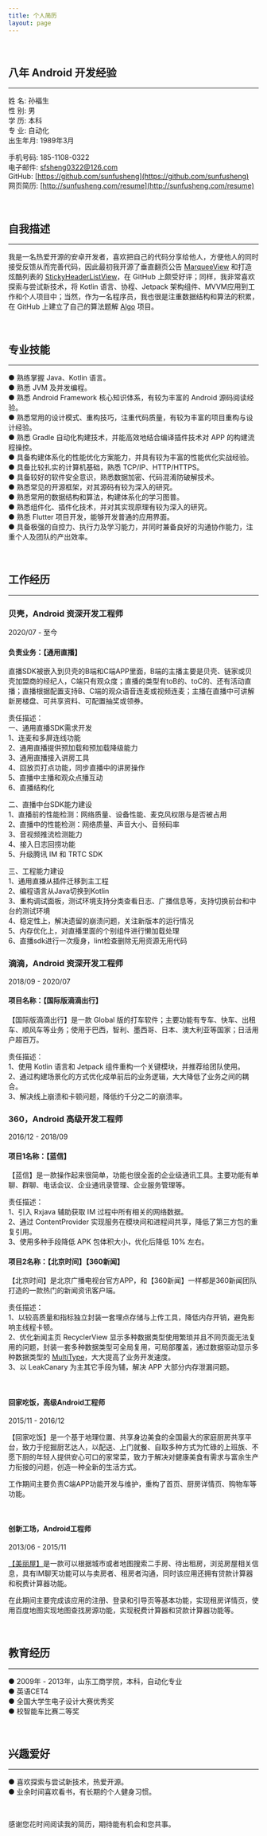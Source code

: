 ```yaml
---
title: 个人简历
layout: page
---
```


<br/>

## 八年 Android 开发经验  
***

姓 名: 孙福生  
性 别: 男  
学 历: 本科  
专 业: 自动化  
出生年月: 1989年3月  

手机号码: 185-1108-0322  
电子邮件: sfsheng0322@126.com  
GitHub: [https://github.com/sunfusheng](https://github.com/sunfusheng)   
网页简历: [http://sunfusheng.com/resume](http://sunfusheng.com/resume)

<br/>

## 自我描述  
***

我是一名热爱开源的安卓开发者，喜欢把自己的代码分享给他人，方便他人的同时接受反馈从而完善代码，因此最初我开源了垂直翻页公告 [MarqueeView](https://github.com/sunfusheng/MarqueeView) 和打造炫酷列表的 [StickyHeaderListView](https://github.com/sunfusheng/StickyHeaderListView)，在 GitHub 上颇受好评；同样，我非常喜欢探索与尝试新技术，将 Kotlin 语言、协程、Jetpack 架构组件、MVVM应用到工作和个人项目中；当然，作为一名程序员，我也很是注重数据结构和算法的积累，在 GitHub 上建立了自己的算法题解 [Algo](https://github.com/sunfusheng/Algo) 项目。

<br/>

## 专业技能  
***

● 熟练掌握 Java、Kotlin 语言。  
● 熟悉 JVM 及并发编程。  
● 熟悉 Android Framework 核心知识体系，有较为丰富的 Android 源码阅读经验。  
● 熟悉常用的设计模式、重构技巧，注重代码质量，有较为丰富的项目重构与设计经验。  
● 熟悉 Gradle 自动化构建技术，并能高效地结合编译插件技术对 APP 的构建流程操控。  
● 具备构建体系化的性能优化方案能力，并具有较为丰富的性能优化实战经验。  
● 具备比较扎实的计算机基础，熟悉 TCP/IP、HTTP/HTTPS。  
● 具备较好的软件安全意识，熟悉数据加密、代码混淆防破解技术。  
● 熟悉常见的开源框架，对其源码有较为深入的研究。  
● 熟悉常用的数据结构和算法，构建体系化的学习图普。  
● 熟悉组件化、插件化技术，并对其实现原理有较为深入的研究。   
● 熟悉 Flutter 项目开发，能够开发普通的应用界面。   
● 具备极强的自控力、执行力及学习能力，并同时兼备良好的沟通协作能力，注重个人及团队的产出效率。  

<br/>

## 工作经历
***  

### 贝壳，Android 资深开发工程师

2020/07 - 至今

#### 负责业务：【通用直播】
直播SDK被嵌入到贝壳的B端和C端APP里面，B端的主播主要是贝壳、链家或贝壳加盟商的经纪人，C端只有观众度；直播的类型有toB的、toC的、还有活动直播；直播根据配置支持B、C端的观众语音连麦或视频连麦；主播在直播中可讲解新房楼盘、可共享资料、可配置抽奖或领券。

责任描述：  
一、通用直播SDK需求开发  
1、连麦和多屏连线功能  
2、通用直播提供预加载和预加载降级能力  
3、通用直播接入讲房工具  
4、回放页打点功能，同步直播中的讲房操作  
5、直播中主播和观众点播互动  
6、直播结构化  

二、直播中台SDK能力建设  
1、直播前的性能检测：网络质量、设备性能、麦克风权限与是否被占用  
2、直播中的性能检测：网络质量、声音大小、音频码率  
3、音视频推流检测能力  
4、接入日志回捞功能  
5、升级腾讯 IM 和 TRTC SDK  

三、工程能力建设  
1、通用直播从插件迁移到主工程  
2、编程语言从Java切换到Kotlin  
3、重构调试面板，测试环境支持分类查看日志、广播信息等，支持切换前台和中台的测试环境  
4、稳定性上，解决遗留的崩溃问题，关注新版本的运行情况  
5、内存优化上，对直播里面的个别组件进行懒加载处理  
6、直播sdk进行一次瘦身，lint检查删除无用资源无用代码  

### 滴滴，Android 资深开发工程师

2018/09 - 2020/07

#### 项目名称：【国际版滴滴出行】  
【国际版滴滴出行】是一款 Global 版的打车软件；主要功能有专车、快车、出租车、顺风车等业务；使用于巴西，智利、墨西哥、日本、澳大利亚等国家；日活用户超百万。

责任描述：  
1、使用 Kotlin 语言和 Jetpack 组件重构一个关键模块，并推荐给团队使用。  
2、通过构建场景化的方式优化成单前后的业务逻辑，大大降低了业务之间的耦合。  
3、解决线上崩溃和卡顿问题，降低约千分之二的崩溃率。  

### 360，Android 高级开发工程师

2016/12 - 2018/09

#### 项目1名称：【蓝信】  
【蓝信】是一款操作起来很简单，功能也很全面的企业级通讯工具。主要功能有单聊、群聊、电话会议、企业通讯录管理、企业服务管理等。

责任描述：   
1、引入 Rxjava 辅助获取 IM 过程中所有相关的网络数据。  
2、通过 ContentProvider 实现服务在模块间和进程间共享，降低了第三方包的重复引用。  
3、使用多种手段降低 APK 包体积大小，优化后降低 10% 左右。  

#### 项目2名称：【北京时间】【360新闻】  
【北京时间】是北京广播电视台官方APP，和【360新闻】一样都是360新闻团队打造的一款热门的新闻资讯客户端。

责任描述：  
1、以较高质量和指标独立封装一套埋点存储与上传工具，降低内存开销，避免影响主线程卡顿。  
2、优化新闻主页 RecyclerView 显示多种数据类型使用繁琐并且不同页面无法复用的问题，封装一套多种数据类型可全局复用，可局部覆盖，通过数据驱动显示多种数据类型的 [MultiType](https://github.com/sunfusheng/MultiType)，大大提高了业务开发速度。  
3、以 LeakCanary 为主其它手段为辅，解决 APP 大部分内存泄漏问题。   

<br/>

#### 回家吃饭，高级Android工程师

2015/11 - 2016/12
 
【回家吃饭】是一个基于地理位置、共享身边美食的全国最大的家庭厨房共享平台，致力于挖掘厨艺达人，以配送、上门就餐、自取多种方式为忙碌的上班族、不愿下厨的年轻人提供安心可口的家常菜，致力于解决对健康美食有需求与富余生产力衔接的问题，创造一种全新的生活方式。

工作期间主要负责C端APP功能开发与维护，重构了首页、厨房详情页、购物车等功能。

<br/>

#### 创新工场，Android工程师

2013/06 - 2015/11

[【美丽屋】](http://bj.meiliwu.com/)是一款可以根据城市或者地图搜索二手房、待出租房，浏览房屋相关信息，具有IM聊天功能可以与卖房者、租房者沟通，同时该应用还拥有贷款计算器和税费计算器功能。

在此期间主要完成该应用的注册、登录和引导页等基本功能，实现租房详情页，使用百度地图实现地图查找房源功能，实现税费计算器和贷款计算器功能等。

<br/>

## 教育经历
***  

● 2009年 - 2013年，山东工商学院，本科，自动化专业   
● 英语CET4   
● 全国大学生电子设计大赛优秀奖   
● 校智能车比赛二等奖     

<br/>

## 兴趣爱好  
***  

● 喜欢探索与尝试新技术，热爱开源。  
● 业余时间喜欢看书，有长期的个人健身习惯。  


<br/>

感谢您花时间阅读我的简历，期待能有机会和您共事。

<br/>


